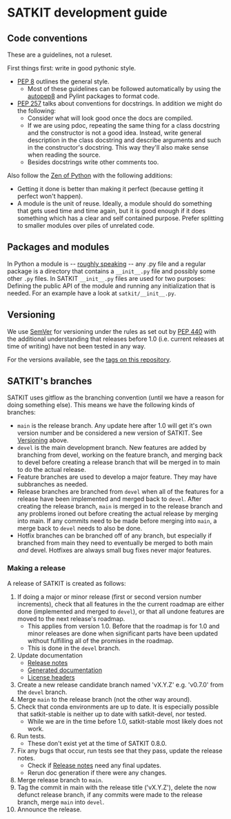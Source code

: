 # SATKIT development guide

## Code conventions

These are a guidelines, not a ruleset.

First things first: write in good pythonic style.

- [PEP 8](https://www.python.org/dev/peps/pep-0008/) outlines the general
  style.
  - Most of these guidelines can be followed automatically by using the
    [autopep8](https://pypi.org/project/autopep8/) and Pylint packages to
    format code.
- [PEP 257](https://www.python.org/dev/peps/pep-0257/) talks about conventions
  for docstrings. In addition we might do the following:
  - Consider what will look good once the docs are compiled.
  - If we are using pdoc, repeating the same thing for a class docstring and
      the constructor is not a good idea. Instead, write general description in
      the class docstring and describe arguments and such in the constructor's
      docstring. This way they'll also make sense when reading the source.
  - Besides docstrings write other comments too.

Also follow the [Zen of Python](https://www.python.org/dev/peps/pep-0020/) with
the following additions:

- Getting it done is better than making it perfect (because getting it perfect
  won't happen).
- A module is the unit of reuse. Ideally, a module should do something that
  gets used time and time again, but it is good enough if it does something
  which has a clear and self contained purpose. Prefer splitting to smaller
  modules over piles of unrelated code.

## Packages and modules

In Python a module is -- [roughly
speaking](https://docs.python.org/3/reference/import.html#packages) -- any .py
file and a regular package is a directory that contains a `__init__.py` file
and possibly some other `.py` files. In SATKIT `__init__.py` files are used for
two purposes: Defining the public API of the module and running any
initialization that is needed. For an example have a look at
`satkit/__init__.py`.

## Versioning

We use [SemVer](http://semver.org/) for versioning under the rules as set out
by [PEP 440](https://www.python.org/dev/peps/pep-0440/) with the additional
understanding that releases before 1.0 (i.e. current releases at time of
writing) have not been tested in any way.

For the versions available, see the [tags on this
repository](https://github.com/giuthas/satkit/tags).

## SATKIT's branches

SATKIT uses gitflow as the branching convention (until we have a reason for
doing something else). This means we have the following kinds of branches:

- `main` is the release branch. Any update here after 1.0 will get it's own
  version number and be considered a new version of SATKIT. See
  [Versioning](#versioning) above.
- `devel` is the main development branch. New features are added by branching
  from devel, working on the feature branch, and merging back to devel before
  creating a release branch that will be merged in to main to do the actual
  release.
- Feature branches are used to develop a major feature. They may have
  subbranches as needed.
- Release branches are branched from `devel` when all of the features for a
  release have been implemented and merged back to `devel`. After creating the
  release branch, `main` is merged in to the release branch and any problems
  ironed out before creating the actual release by merging into main. If any
  commits need to be made before merging into `main`, a merge back to `devel`
  needs to also be done.
- Hotfix branches can be branched off of any branch, but especially if branched
  from main they need to eventually be merged to both main *and* devel.
  Hotfixes are always small bug fixes never major features.

### Making a release

A release of SATKIT is created as follows:

1. If doing a major or minor release (first or second version number
   increments), check that all features in the the current roadmap are either
   done (implemented and merged to `devel`), or that all undone features are
   moved to the next release's roadmap.
   - This applies from version 1.0. Before that the roadmap is for 1.0 and
     minor releases are done when significant parts have been updated without
     fulfilling all of the promises in the roadmap.
   - This is done in the `devel` branch.
2. Update documentation
   - [Release notes](Release_notes.markdown)
   - [Generated documentation](devel/doc_generation_commands)
   - [License headers](devel/licenseheaders_command)
3. Create a new release candidate branch named 'vX.Y.Z' e.g. 'v0.7.0' from the
   `devel` branch.
4. Merge `main` to the release branch (not the other way around).
5. Check that conda environments are up to date. It is especially possible that
   satkit-stable is neither up to date with satkit-devel, nor tested.
   - While we are in the time before 1.0, satkit-stable most likely does not
     work.
6. Run tests.
   - These don't exist yet at the time of SATKIT 0.8.0.
7. Fix any bugs that occur, run tests see that they pass, update the release
   notes.
   - Check if [Release notes](Release_notes.markdown) need any final updates.
   - Rerun doc generation if there were any changes.
8. Merge release branch to `main`.
9. Tag the commit in main with the release title ('vX.Y.Z'), delete the now
   defunct release branch, if any commits were made to the release branch,
   merge `main` into `devel`.
10. Announce the release.
